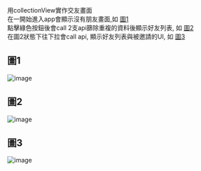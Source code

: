 用collectionView實作交友畫面  
在一開始進入app會顯示沒有朋友畫面,如
[圖1](#圖1)  
點擊綠色按鈕後會call 2支api篩除重複的資料後顯示好友列表, 如
[圖2](#圖2)  
在圖2狀態下往下拉會call api, 顯示好友列表與被邀請的UI, 如
[圖3](#圖3)

## 圖1
![image](https://github.com/user-attachments/assets/6eb85b1b-ebb1-4d5c-b8ad-5e48035ca065)

## 圖2
![image](https://github.com/user-attachments/assets/006a0e59-8e02-457d-ba6c-f63f196e743e)

## 圖3
![image](https://github.com/user-attachments/assets/630ba9cd-5a8c-4486-b388-bb195464ce18)
